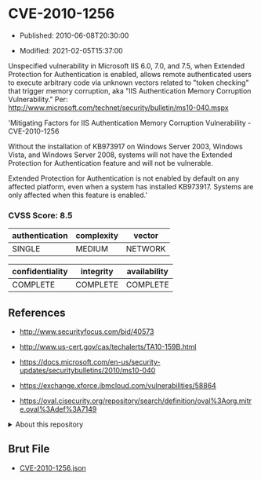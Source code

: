 # CVE-2010-1256

- Published: 2010-06-08T20:30:00

- Modified: 2021-02-05T15:37:00

Unspecified vulnerability in Microsoft IIS 6.0, 7.0, and 7.5, when Extended Protection for Authentication is enabled, allows remote authenticated users to execute arbitrary code via unknown vectors related to "token checking" that trigger memory corruption, aka "IIS Authentication Memory Corruption Vulnerability." Per: http://www.microsoft.com/technet/security/bulletin/ms10-040.mspx

'Mitigating Factors for IIS Authentication Memory Corruption Vulnerability - CVE-2010-1256

Without the installation of KB973917 on Windows Server 2003, Windows Vista, and Windows Server 2008, systems will not have the Extended Protection for Authentication feature and will not be vulnerable.

Extended Protection for Authentication is not enabled by default on any affected platform, even when a system has installed KB973917. Systems are only affected when this feature is enabled.'

### CVSS Score: **8.5**

| authentication | complexity | vector |
| --- | --- | --- |
| SINGLE | MEDIUM | NETWORK |

| confidentiality | integrity | availability |
| --- | --- | --- |
| COMPLETE | COMPLETE | COMPLETE |

## References

* http://www.securityfocus.com/bid/40573

* http://www.us-cert.gov/cas/techalerts/TA10-159B.html

* https://docs.microsoft.com/en-us/security-updates/securitybulletins/2010/ms10-040

* https://exchange.xforce.ibmcloud.com/vulnerabilities/58864

* https://oval.cisecurity.org/repository/search/definition/oval%3Aorg.mitre.oval%3Adef%3A7149

<details>
<summary>About this repository</summary> 

  This repository is part of the project [Live Hack CVE](https://github.com/Live-Hack-CVE). Main website can be found [www.live-hack.org](https://www.live-hack.org) 
  
  Made by [Sn0wAlice](https://github.com/Sn0wAlice) for the people that care about security and need to have a feed of the latest CVEs. Hope you enjoy it, don't forget to star the repo and follow me on [Twitter](https://twitter.com/Sn0wAlice) and [Github](https://github.com/Sn0wAlice). And that is my [personnal website](https://www.alice-snow.me/)

  - [Home Page](https://github.com/Live-Hack-CVE)
  - [Framework](https://github.com/Live-Hack-CVE/cve-framework)
  - [CVE database](https://github.com/Live-Hack-CVE/full_database)
  - [Changelog](https://github.com/Live-Hack-CVE/Changelog)
</details>

## Brut File

* [CVE-2010-1256.json](https://raw.githubusercontent.com/Live-Hack-CVE/full_database/main/cves/2010/CVE-2010-1256.json)

